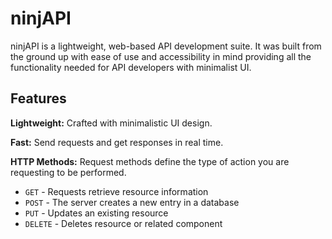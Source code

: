 # ninjAPI
ninjAPI is a lightweight, web-based API development suite. It was built from the ground up with ease of use and accessibility in mind providing all the functionality needed for API developers with minimalist UI.

## Features
**Lightweight:** Crafted with minimalistic UI design.

**Fast:** Send requests and get responses in real time.

**HTTP Methods:** Request methods define the type of action you are requesting to be performed.

- `GET` - Requests retrieve resource information
- `POST` - The server creates a new entry in a database
- `PUT` - Updates an existing resource
- `DELETE` - Deletes resource or related component

